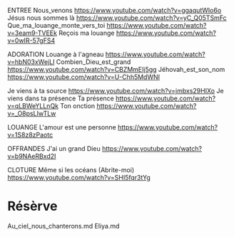 ENTREE
Nous_venons
https://www.youtube.com/watch?v=ggaqutWIo6o
Jésus nous sommes là
https://www.youtube.com/watch?v=yC_Q05TSmFc
Que_ma_louange_monte_vers_toi
https://www.youtube.com/watch?v=3eam9-TVEEk
Reçois ma louange
https://www.youtube.com/watch?v=0wIR-57gFS4

ADORATION
Louange à l'agneau
https://www.youtube.com/watch?v=hbN03xWejLI
Combien_Dieu_est_grand
https://www.youtube.com/watch?v=CBZMmEIj5gg
Jéhovah_est_son_nom
https://www.youtube.com/watch?v=U-Chh5MdWNI

Je viens à ta source
https://www.youtube.com/watch?v=jmbxs29HIXo
Je viens dans ta présence
Ta présence
https://www.youtube.com/watch?v=qLBWeYLLnQk
Ton onction
https://www.youtube.com/watch?v=_O8psLIwTLw

LOUANGE
L'amour est une personne
https://www.youtube.com/watch?v=1S8z8zPaotc

OFFRANDES
J'ai un grand Dieu
https://www.youtube.com/watch?v=b9NAeRBxd2I

CLOTURE
Même si les océans (Abrite-moi)
https://www.youtube.com/watch?v=SHI5fqr3tYg

# Résèrve
Au_ciel_nous_chanterons.md
Eliya.md


